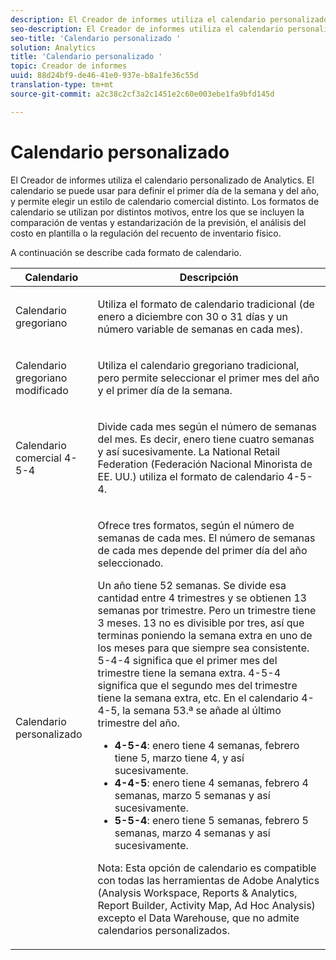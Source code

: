 ```yaml
---
description: El Creador de informes utiliza el calendario personalizado de Analytics. El calendario se puede usar para definir el primer día de la semana y del año, y permite elegir un estilo de calendario comercial distinto. Los formatos de calendario se utilizan por distintos motivos, entre los que se incluyen la comparación de ventas y estandarización de la previsión, el análisis del costo en plantilla o la regulación del recuento de inventario físico.
seo-description: El Creador de informes utiliza el calendario personalizado de Analytics. El calendario se puede usar para definir el primer día de la semana y del año, y permite elegir un estilo de calendario comercial distinto. Los formatos de calendario se utilizan por distintos motivos, entre los que se incluyen la comparación de ventas y estandarización de la previsión, el análisis del costo en plantilla o la regulación del recuento de inventario físico.
seo-title: 'Calendario personalizado '
solution: Analytics
title: 'Calendario personalizado '
topic: Creador de informes
uuid: 88d24bf9-de46-41e0-937e-b8a1fe36c55d
translation-type: tm+mt
source-git-commit: a2c38c2cf3a2c1451e2c60e003ebe1fa9bfd145d

---
```



# Calendario personalizado 

El Creador de informes utiliza el calendario personalizado de Analytics. El calendario se puede usar para definir el primer día de la semana y del año, y permite elegir un estilo de calendario comercial distinto. Los formatos de calendario se utilizan por distintos motivos, entre los que se incluyen la comparación de ventas y estandarización de la previsión, el análisis del costo en plantilla o la regulación del recuento de inventario físico.

A continuación se describe cada formato de calendario.

<table id="table_E609632569EB499184E56618C2CEF742"> 
 <thead> 
  <tr> 
   <th colname="col1" class="entry"> Calendario </th> 
   <th colname="col2" class="entry"> Descripción </th> 
  </tr> 
 </thead>
 <tbody> 
  <tr> 
   <td colname="col1"> <p>Calendario gregoriano </p> </td> 
   <td colname="col2"> <p> Utiliza el formato de calendario tradicional (de enero a diciembre con 30 o 31 días y un número variable de semanas en cada mes). </p> </td> 
  </tr> 
  <tr> 
   <td colname="col1"> <p>Calendario gregoriano modificado </p> </td> 
   <td colname="col2"> <p> Utiliza el calendario gregoriano tradicional, pero permite seleccionar el primer mes del año y el primer día de la semana. </p> </td> 
  </tr> 
  <tr> 
   <td colname="col1"> <p>Calendario comercial 4-5-4 </p> </td> 
   <td colname="col2"> <p> Divide cada mes según el número de semanas del mes. Es decir, enero tiene cuatro semanas y así sucesivamente. La National Retail Federation (Federación Nacional Minorista de EE. UU.) utiliza el formato de calendario 4-5-4. </p> </td> 
  </tr> 
  <tr> 
   <td colname="col1"> <p>Calendario personalizado </p> </td> 
   <td colname="col2"> <p> Ofrece tres formatos, según el número de semanas de cada mes. El número de semanas de cada mes depende del primer día del año seleccionado. </p> <p>Un año tiene 52 semanas. Se divide esa cantidad entre 4 trimestres y se obtienen 13 semanas por trimestre. Pero un trimestre tiene 3 meses. 13 no es divisible por tres, así que terminas poniendo la semana extra en uno de los meses para que siempre sea consistente. 5-4-4 significa que el primer mes del trimestre tiene la semana extra. 4-5-4 significa que el segundo mes del trimestre tiene la semana extra, etc. En el calendario 4-4-5, la semana 53.ª se añade al último trimestre del año. </p> 
    <ul id="ul_1579FD106A47419486B03E248A5E6ED5"> 
     <li id="li_E9B9E8F03E324DBDA9139C2D0D599092"><b>4-5-4</b>: enero tiene 4 semanas, febrero tiene 5, marzo tiene 4, y así sucesivamente. </li> 
     <li id="li_D0675DBDEC4641D2A8645B5CDFC565AB"><b>4-4-5</b>: enero tiene 4 semanas, febrero 4 semanas, marzo 5 semanas y así sucesivamente. </li> 
     <li id="li_6743BBB9AC9A4CFEAA0CBCE51052BC29"><b>5-5-4</b>: enero tiene 5 semanas, febrero 5 semanas, marzo 4 semanas y así sucesivamente. </li> 
    </ul> <p>Nota: Esta opción de calendario es compatible con todas las herramientas de Adobe Analytics (Analysis Workspace, Reports &amp; Analytics, Report Builder, Activity Map, Ad Hoc Analysis) excepto el Data Warehouse, que no admite calendarios personalizados. </p> </td> 
  </tr> 
 </tbody> 
</table>

